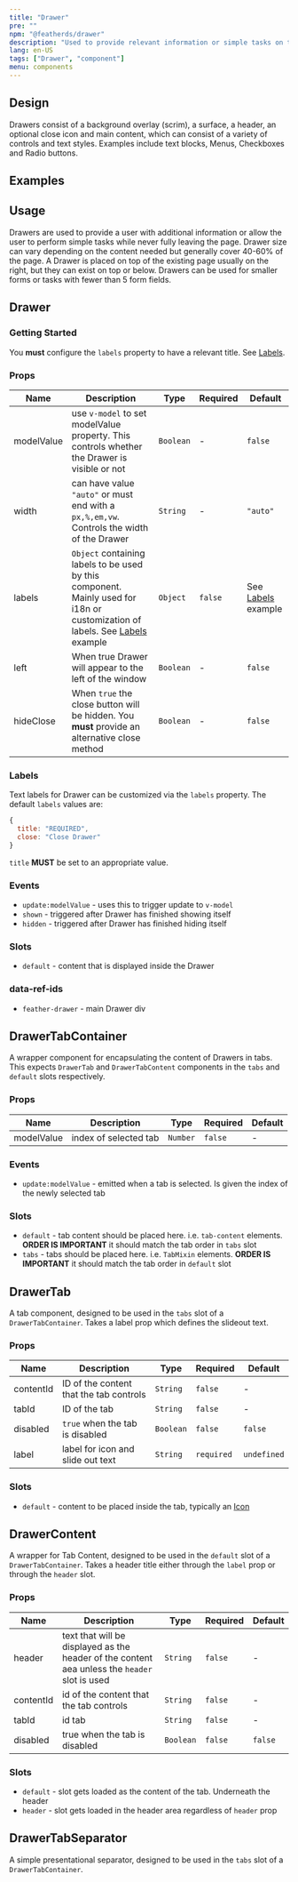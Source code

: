 ```yaml
---
title: "Drawer"
pre: ""
npm: "@featherds/drawer"
description: "Used to provide relevant information or simple tasks on top of one or more pages in an application."
lang: en-US
tags: ["Drawer", "component"]
menu: components
---
```


## Design

Drawers consist of a background overlay (scrim), a surface, a header, an optional close icon and main content, which can consist of a variety of controls and text styles. Examples include text blocks, Menus, Checkboxes and Radio buttons.

## Examples

<ClientOnly>
<Drawer-Examples />
</ClientOnly>

## Usage

Drawers are used to provide a user with additional information or allow the user to perform simple tasks while never fully leaving the page. Drawer size can vary depending on the content needed but generally cover 40-60% of the page. A Drawer is placed on top of the existing page usually on the right, but they can exist on top or below. Drawers can be used for smaller forms or tasks with fewer than 5 form fields.

## Drawer

### Getting Started

You **must** configure the `labels` property to have a relevant title. See [Labels](#labels).

### Props

| Name       | Description                                                                                                                             | Type      | Required | Default                       |
| ---------- | --------------------------------------------------------------------------------------------------------------------------------------- | --------- | -------- | ----------------------------- |
| modelValue | use `v-model` to set modelValue property. This controls whether the Drawer is visible or not                                            | `Boolean` | -        | `false`                       |
| width      | can have value `"auto"` or must end with a `px,%,em,vw`. Controls the width of the Drawer                                               | `String`  | -        | `"auto"`                      |
| labels     | `Object` containing labels to be used by this component. Mainly used for i18n or customization of labels. See [Labels](#labels) example | `Object`  | `false`  | See [Labels](#labels) example |
| left       | When true Drawer will appear to the left of the window                                                                                  | `Boolean` | -        | `false`                       |
| hideClose  | When `true` the close button will be hidden. You **must** provide an alternative close method                                           | `Boolean` | -        | `false`                       |

### Labels

Text labels for Drawer can be customized via the `labels` property. The default `labels` values are:

```js
{
  title: "REQUIRED",
  close: "Close Drawer"
}
```

`title` **MUST** be set to an appropriate value.

### Events

- `update:modelValue` - uses this to trigger update to `v-model`
- `shown` - triggered after Drawer has finished showing itself
- `hidden` - triggered after Drawer has finished hiding itself

### Slots

- `default` - content that is displayed inside the Drawer

### data-ref-ids

- `feather-drawer` - main Drawer div

## DrawerTabContainer

A wrapper component for encapsulating the content of Drawers in tabs. This expects `DrawerTab` and `DrawerTabContent` components in the `tabs` and `default` slots respectively.

### Props

| Name       | Description           | Type     | Required | Default |
| ---------- | --------------------- | -------- | -------- | ------- |
| modelValue | index of selected tab | `Number` | `false`  | -       |

### Events

- `update:modelValue` - emitted when a tab is selected. Is given the index of the newly selected tab

### Slots

- `default` - tab content should be placed here. i.e. `tab-content` elements. **ORDER IS IMPORTANT** it should match the tab order in `tabs` slot
- `tabs` - tabs should be placed here. i.e. `TabMixin` elements. **ORDER IS IMPORTANT** it should match the tab order in `default` slot

## DrawerTab

A tab component, designed to be used in the `tabs` slot of a `DrawerTabContainer`. Takes a label prop which defines the slideout text.

### Props

| Name      | Description                             | Type      | Required   | Default     |
| --------- | --------------------------------------- | --------- | ---------- | ----------- |
| contentId | ID of the content that the tab controls | `String`  | `false`    | -           |
| tabId     | ID of the tab                           | `String`  | `false`    | -           |
| disabled  | `true` when the tab is disabled         | `Boolean` | `false`    | `false`     |
| label     | label for icon and slide out text       | `String`  | `required` | `undefined` |

### Slots

- `default` - content to be placed inside the tab, typically an [Icon](/Components/Icon)

## DrawerContent

A wrapper for Tab Content, designed to be used in the `default` slot of a `DrawerTabContainer`. Takes a header title either through the `label` prop or through the `header` slot.

### Props

| Name      | Description                                                                                   | Type      | Required | Default |
| --------- | --------------------------------------------------------------------------------------------- | --------- | -------- | ------- |
| header    | text that will be displayed as the header of the content aea unless the `header` slot is used | `String`  | `false`  | -       |
| contentId | id of the content that the tab controls                                                       | `String`  | `false`  | -       |
| tabId     | id tab                                                                                        | `String`  | `false`  | -       |
| disabled  | true when the tab is disabled                                                                 | `Boolean` | `false`  | `false` |

### Slots

- `default` - slot gets loaded as the content of the tab. Underneath the header
- `header` - slot gets loaded in the header area regardless of `header` prop

## DrawerTabSeparator

A simple presentational separator, designed to be used in the `tabs` slot of a `DrawerTabContainer`.
